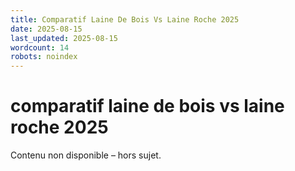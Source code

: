 ```yaml
---
title: Comparatif Laine De Bois Vs Laine Roche 2025
date: 2025-08-15
last_updated: 2025-08-15
wordcount: 14
robots: noindex
---
```


# comparatif laine de bois vs laine roche 2025

Contenu non disponible – hors sujet.